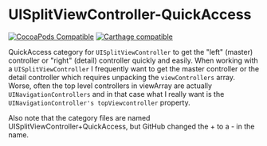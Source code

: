 UISplitViewController-QuickAccess
=================================
[![CocoaPods Compatible](https://img.shields.io/badge/Cocoapod-Compatible-brightgreen.svg?style=flat)](https://cocoapods.org)
[![Carthage compatible](https://img.shields.io/badge/Carthage-compatible-4BC51D.svg?style=flat)](https://github.com/Carthage/Carthage)

QuickAccess category for `UISplitViewController` to get the "left" (master) controller or "right" (detail) controller 
quickly and easily. When working with a `UISplitViewController` I frequently want to get the master controller or the
detail controller which requires unpacking the `viewControllers` array. Worse, often the top level controllers in
viewArray are actually `UINavigationControllers` and in that case what I really want is the `UINavigationController's
topViewcontroller` property.

Also note that the category files are named UISplitViewController+QuickAccess, but GitHub changed the + to a - in the
name.

